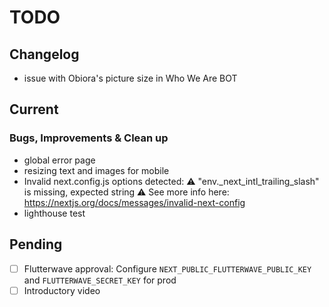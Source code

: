# TODO

## Changelog

- issue with Obiora's picture size in Who We Are BOT

## Current

### Bugs, Improvements & Clean up

- global error page
- resizing text and images for mobile
- Invalid next.config.js options detected:
 ⚠     "env._next_intl_trailing_slash" is missing, expected string
 ⚠ See more info here: <https://nextjs.org/docs/messages/invalid-next-config>
- lighthouse test

## Pending

- [ ] Flutterwave approval: Configure `NEXT_PUBLIC_FLUTTERWAVE_PUBLIC_KEY` and `FLUTTERWAVE_SECRET_KEY` for prod
- [ ] Introductory video

